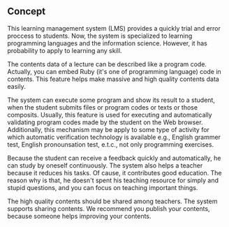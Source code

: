 ## Concept

This learning management system (LMS) provides a quickly trial and error proccess to students.
Now, the system is specialized to learning programming languages and the information science.
However, it has probability to apply to learning any skill.

The contents data of a lecture can be described like a program code.
Actually, you can embed Ruby (it's one of programming language) code in contents.
This feature helps make massive and high quality contents data easily.

The system can execute some program and show its result to a student, when the student submits files or program codes or texts or those composits. Usually, this feature is used for executing and automatically validating program codes made by the student on the Web browser.
Additionally, this mechanism may be apply to some type of activity for which automatic verification technology is available e.g., English grammer test, English pronounsation test, e.t.c., not only programming exercises.

Because the student can receive a feedback quickly and automatically, he can study by oneself continuously.
The system also helps a teacher because it reduces his tasks.
Of cause, it contributes good education.
The reason why is that, he doesn't spent his teaching resource for simply and stupid questions, and you can focus on teaching important things.

The high quality contents should be shared among teachers.
The system supports sharing contents.
We recommend you publish your contents, because someone helps improving your contents.



